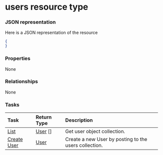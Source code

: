 # users resource type



### JSON representation

Here is a JSON representation of the resource

<!-- {
  "blockType": "resource",
  "optionalProperties": [

  ],
  "@odata.type": "microsoft.graph.users"
}-->

```json
{
}

```
### Properties
None

### Relationships
None


### Tasks

| Task		   | Return Type	|Description|
|:---------------|:--------|:----------|
|[List](../api/user_list.md) | [User](user.md) [] |Get user object collection. |
|[Create User](../api/user_post_users.md) |[User](user.md)| Create a new User by posting to the users collection.|

<!-- uuid: 8cd8adcc-0304-4571-80ae-f7fadd331fa5
2015-10-19 08:55:38 UTC -->
<!-- {
  "type": "#page.annotation",
  "description": "users resource",
  "keywords": "",
  "section": "documentation",
  "tocPath": ""
}-->